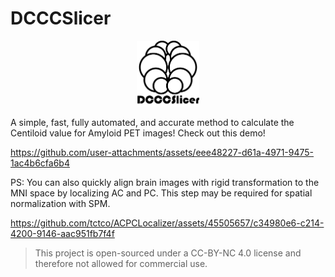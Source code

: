 # DCCCSlicer

<p align="center">
<img src="./DCCCSlicer.png" style="width:20%" alt="logo">
</p>

A simple, fast, fully automated, and accurate method to calculate the Centiloid value for Amyloid PET images! Check out this demo!

https://github.com/user-attachments/assets/eee48227-d61a-4971-9475-1ac4b6cfa6b4

PS: You can also quickly align brain images with rigid transformation to the MNI space by localizing AC and PC. This step may be required for spatial normalization with SPM.

<https://github.com/tctco/ACPCLocalizer/assets/45505657/c34980e6-c214-4200-9146-aac951fb7f4f>

> This project is open-sourced under a CC-BY-NC 4.0 license and therefore not allowed for commercial use.
